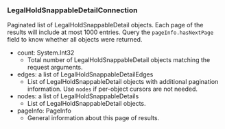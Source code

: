 ### LegalHoldSnappableDetailConnection
Paginated list of LegalHoldSnappableDetail objects. Each page of the results will include at most 1000 entries. Query the `pageInfo.hasNextPage` field to know whether all objects were returned.

- count: System.Int32
  - Total number of LegalHoldSnappableDetail objects matching the request arguments.
- edges: a list of LegalHoldSnappableDetailEdges
  - List of LegalHoldSnappableDetail objects with additional pagination information. Use `nodes` if per-object cursors are not needed.
- nodes: a list of LegalHoldSnappableDetails
  - List of LegalHoldSnappableDetail objects.
- pageInfo: PageInfo
  - General information about this page of results.
